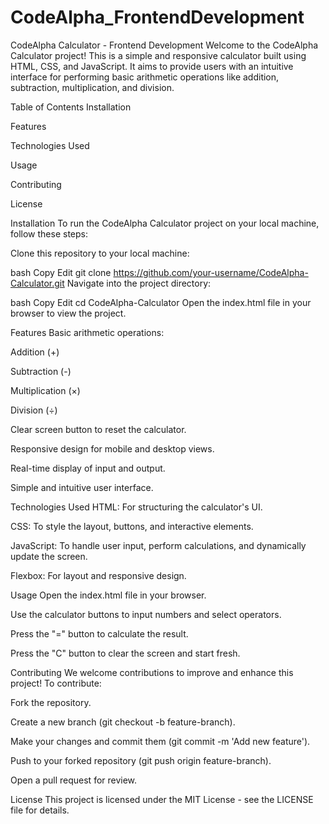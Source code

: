 # CodeAlpha_FrontendDevelopment
CodeAlpha Calculator - Frontend Development
Welcome to the CodeAlpha Calculator project! This is a simple and responsive calculator built using HTML, CSS, and JavaScript. It aims to provide users with an intuitive interface for performing basic arithmetic operations like addition, subtraction, multiplication, and division.

Table of Contents
Installation

Features

Technologies Used

Usage

Contributing

License

Installation
To run the CodeAlpha Calculator project on your local machine, follow these steps:

Clone this repository to your local machine:

bash
Copy
Edit
git clone https://github.com/your-username/CodeAlpha-Calculator.git
Navigate into the project directory:

bash
Copy
Edit
cd CodeAlpha-Calculator
Open the index.html file in your browser to view the project.

Features
Basic arithmetic operations:

Addition (+)

Subtraction (-)

Multiplication (×)

Division (÷)

Clear screen button to reset the calculator.

Responsive design for mobile and desktop views.

Real-time display of input and output.

Simple and intuitive user interface.

Technologies Used
HTML: For structuring the calculator's UI.

CSS: To style the layout, buttons, and interactive elements.

JavaScript: To handle user input, perform calculations, and dynamically update the screen.

Flexbox: For layout and responsive design.

Usage
Open the index.html file in your browser.

Use the calculator buttons to input numbers and select operators.

Press the "=" button to calculate the result.

Press the "C" button to clear the screen and start fresh.

Contributing
We welcome contributions to improve and enhance this project! To contribute:

Fork the repository.

Create a new branch (git checkout -b feature-branch).

Make your changes and commit them (git commit -m 'Add new feature').

Push to your forked repository (git push origin feature-branch).

Open a pull request for review.

License
This project is licensed under the MIT License - see the LICENSE file for details.

